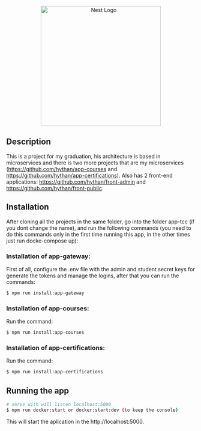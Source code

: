 <p align="center">
  <a href="http://nestjs.com/" target="blank"><img src="https://nestjs.com/img/logo_text.svg" width="320" alt="Nest Logo" /></a>
</p>

[circleci-image]: https://img.shields.io/circleci/build/github/nestjs/nest/master?token=abc123def456
[circleci-url]: https://circleci.com/gh/nestjs/nest

## Description

This is a project for my graduation, his architecture is based in microservices and there is two more projects that are my microservices (https://github.com/hythan/app-courses and https://github.com/hythan/app-certifications). Also has 2 front-end applications: https://github.com/hythan/front-admin and https://github.com/hythan/front-public.

## Installation
After cloning all the projects in the same folder, go into the folder app-tcc (if you dont change the name), and run the following commands (you need to do this commands only in the first time running this app, in the other times just run docke-compose up):

### Installation of app-gateway:
First of all, configure the .env file with the admin and student secret keys for generate the tokens and manage the logins, after that you can run the commands:

```bash
$ npm run install:app-gateway
```

### Installation of app-courses:
Run the command:

```bash
$ npm run install:app-courses
```

### Installation of app-certifications:
Run the command:

```bash
$ npm run install:app-certifications
```

## Running the app

```bash
# serve with will listen localhost:5000
$ npm run docker:start or docker:start:dev (to keep the console)
```

This will start the aplication in the http://localhost:5000.

